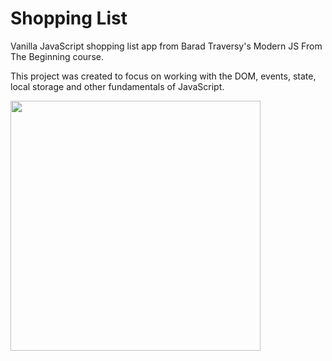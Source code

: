 # Shopping List

Vanilla JavaScript shopping list app from Barad Traversy's Modern JS From The Beginning course.

This project was created to focus on working with the DOM, events, state, local storage and other fundamentals of JavaScript.

<img src="images/screen.png" width="400">
